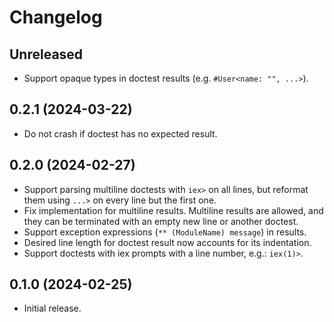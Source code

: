 # Changelog

## Unreleased

- Support opaque types in doctest results (e.g. `#User<name: "", ...>`).

## 0.2.1 (2024-03-22)

- Do not crash if doctest has no expected result.

## 0.2.0 (2024-02-27)

- Support parsing multiline doctests with `iex>` on all lines, but reformat them using `...>` on every line but the first one.
- Fix implementation for multiline results. Multiline results are allowed, and they can be terminated with an empty new line or another doctest.
- Support exception expressions (`** (ModuleName) message`) in results.
- Desired line length for doctest result now accounts for its indentation.
- Support doctests with iex prompts with a line number, e.g.: `iex(1)>`.

## 0.1.0 (2024-02-25)

- Initial release.
